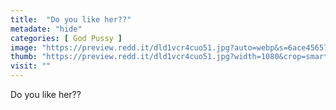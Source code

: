 ```yaml
---
title:  "Do you like her??"
metadate: "hide"
categories: [ God Pussy ]
image: "https://preview.redd.it/dld1vcr4cuo51.jpg?auto=webp&s=6ace456576a49df6cf01d3ddb680a00e12a56a21"
thumb: "https://preview.redd.it/dld1vcr4cuo51.jpg?width=1080&crop=smart&auto=webp&s=373ef3f99102e4cc4244289dfb9ace6dc5907b5f"
visit: ""
---
```

Do you like her??
